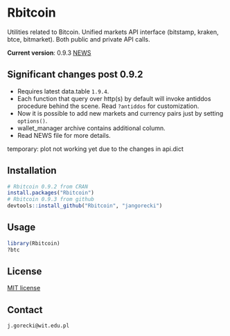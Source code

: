 # Rbitcoin

Utilities related to Bitcoin. Unified markets API interface (bitstamp, kraken, btce, bitmarket). Both public and private API calls.

**Current version**: 0.9.3 [NEWS](https://github.com/jangorecki/Rbitcoin/blob/master/NEWS)

## Significant changes post 0.9.2

* Requires latest data.table `1.9.4`.
* Each function that query over http(s) by default will invoke antiddos procedure behind the scene. Read `?antiddos` for customization.
* Now it is possible to add new markets and currency pairs just by setting `options()`.
* wallet_manager archive contains additional column.
* Read NEWS file for more details.

temporary: plot not working yet due to the changes in api.dict

## Installation

```R
# Rbitcoin 0.9.2 from CRAN
install.packages("Rbitcoin")
# Rbitcoin 0.9.3 from github
devtools::install_github("Rbitcoin", "jangorecki")
```

## Usage

```R
library(Rbitcoin)
?btc
```

## License

[MIT license](https://github.com/jangorecki/Rbitcoin/blob/master/LICENSE)

## Contact

`j.gorecki@wit.edu.pl`

